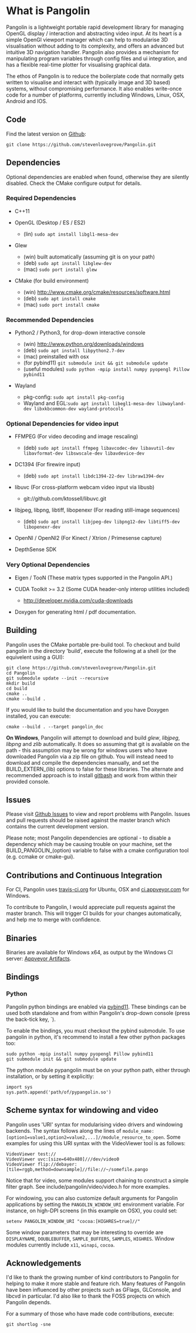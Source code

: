 What is Pangolin
====================================

Pangolin is a lightweight portable rapid development library for managing OpenGL
display / interaction and abstracting video input. At its heart is a simple
OpenGl viewport manager which can help to modularise 3D visualisation without
adding to its complexity, and offers an advanced but intuitive 3D navigation
handler. Pangolin also provides a mechanism for manipulating program variables
through config files and ui integration, and has a flexible real-time plotter
for visualising graphical data.

The ethos of Pangolin is to reduce the boilerplate code that normally
gets written to visualise and interact with (typically image and 3D
based) systems, without compromising performance. It also enables write-once
code for a number of platforms, currently including Windows, Linux, OSX, Android
and IOS.

## Code ##

Find the latest version on [Github](http://github.com/stevenlovegrove/Pangolin):

```
git clone https://github.com/stevenlovegrove/Pangolin.git
```

## Dependencies ##

Optional dependencies are enabled when found, otherwise they are silently disabled.
Check the CMake configure output for details.

### Required Dependencies ###

* C++11

* OpenGL (Desktop / ES / ES2)
  * (lin) `sudo apt install libgl1-mesa-dev`

* Glew
  * (win) built automatically (assuming git is on your path)
  * (deb) `sudo apt install libglew-dev`
  * (mac) `sudo port install glew`

* CMake (for build environment)
  * (win) http://www.cmake.org/cmake/resources/software.html
  * (deb) `sudo apt install cmake`
  * (mac) `sudo port install cmake`

### Recommended Dependencies ###

* Python2 / Python3, for drop-down interactive console
  * (win) http://www.python.org/downloads/windows
  * (deb) `sudo apt install libpython2.7-dev`
  * (mac) preinstalled with osx
  * (for pybind11) `git submodule init && git submodule update`
  * (useful modules) `sudo python -mpip install numpy pyopengl Pillow pybind11`

* Wayland
  * pkg-config: `sudo apt install pkg-config`
  * Wayland and EGL:`sudo apt install libegl1-mesa-dev libwayland-dev libxkbcommon-dev wayland-protocols`

### Optional Dependencies for video input ###

* FFMPEG (For video decoding and image rescaling)
  * (deb) `sudo apt install ffmpeg libavcodec-dev libavutil-dev libavformat-dev libswscale-dev libavdevice-dev`

* DC1394 (For firewire input)
  * (deb) `sudo apt install libdc1394-22-dev libraw1394-dev`

* libuvc (For cross-platform webcam video input via libusb)
  * git://github.com/ktossell/libuvc.git

* libjpeg, libpng, libtiff, libopenexr (For reading still-image sequences)
  * (deb) `sudo apt install libjpeg-dev libpng12-dev libtiff5-dev libopenexr-dev`

* OpenNI / OpenNI2 (For Kinect / Xtrion / Primesense capture)

* DepthSense SDK

### Very Optional Dependencies ###

* Eigen / TooN (These matrix types supported in the Pangolin API.)

* CUDA Toolkit >= 3.2 (Some CUDA header-only interop utilities included)
  * http://developer.nvidia.com/cuda-downloads

* Doxygen for generating html / pdf documentation.

## Building ##

Pangolin uses the CMake portable pre-build tool. To checkout and build pangolin in the
directory 'build', execute the following at a shell (or the equivelent using a GUI):

```
git clone https://github.com/stevenlovegrove/Pangolin.git
cd Pangolin
git submodule update --init --recursive
mkdir build
cd build
cmake ..
cmake --build .
```

If you would like to build the documentation and you have Doxygen installed, you
can execute:

```
cmake --build . --target pangolin_doc
```

**On Windows**, Pangolin will attempt to download and build *glew*, *libjpeg*, *libpng* and *zlib* automatically. It does so assuming that git is available on the path - this assumption may be wrong for windows users who have downloaded Pangolin via a zip file on github. You will instead need to download and compile the dependencies manually, and set the BUILD_EXTERN_(lib) options to false for these libraries. The alternate and recommended approach is to install [gitbash](https://git-scm.com/downloads) and work from within their provided console.

## Issues ##

Please visit [Github Issues](https://github.com/stevenlovegrove/Pangolin/issues) to view and report problems with Pangolin. Issues and pull requests should be raised against the master branch which contains the current development version.

Please note; most Pangolin dependencies are optional - to disable a dependency which may be causing trouble on your machine, set the BUILD_PANGOLIN_(option) variable to false with a cmake configuration tool (e.g. ccmake or cmake-gui).

## Contributions and Continuous Integration ##

For CI, Pangolin uses [travis-ci.org](https://travis-ci.org/stevenlovegrove/Pangolin) for Ubuntu, OSX and [ci.appveyor.com](https://ci.appveyor.com/project/stevenlovegrove/pangolin) for Windows.

To contribute to Pangolin, I would appreciate pull requests against the master branch. This will trigger CI builds for your changes automatically, and help me to merge with confidence.

## Binaries ##

Binaries are available for Windows x64, as output by the Windows CI server: [Appveyor Artifacts](https://ci.appveyor.com/project/stevenlovegrove/pangolin/build/artifacts).

## Bindings ##

### Python ###

Pangolin python bindings are enabled via [pybind11](www.pybind11.com). These bindings can be used both standalone and from within Pangolin's drop-down console (press the back-tick key, `).

To enable the bindings, you must checkout the pybind submodule. To use pangolin in python, it's recommend to install a few other python packages too:

```
sudo python -mpip install numpy pyopengl Pillow pybind11
git submodule init && git submodule update
```

The python module pypangolin must be on your python path, either through installation, or by setting it explicitly:

```
import sys
sys.path.append('path/of/pypangolin.so')
```

## Scheme syntax for windowing and video

Pangolin uses 'URI' syntax for modularising video drivers and windowing backends. The syntax follows along the lines of `module_name:[option1=value1,option2=value2,...]//module_resource_to_open`. Some examples for using this URI syntax with the VideoViewer tool is as follows:

```
VideoViewer test://
VideoViewer uvc:[size=640x480]///dev/video0
VideoViewer flip://debayer:[tile=rggb,method=downsample]//file://~/somefile.pango
```

Notice that for video, some modules support chaining to construct a simple filter graph. See include/pangolin/video/video.h for more examples.

For windowing, you can also customize default arguments for Pangolin applications by setting the `PANGOLIN_WINDOW_URI` environment variable. For instance, on high-DPI screens (in this example on OSX), you could set:


```
setenv PANGOLIN_WINDOW_URI "cocoa:[HIGHRES=true]//"
```

Some window parameters that may be interesting to override are `DISPLAYNAME`, `DOUBLEBUFFER`, `SAMPLE_BUFFERS`, `SAMPLES`, `HIGHRES`. Window modules currently include `x11`, `winapi`, `cocoa`.

## Acknowledgements ##

I'd like to thank the growing number of kind contributors to Pangolin for helping to make it more stable and feature rich. Many features of Pangolin have been influenced by other projects such as GFlags, GLConsole, and libcvd in particular. I'd also like to thank the FOSS projects on which Pangolin depends.

For a summary of those who have made code contributions, execute:

```
git shortlog -sne
```
